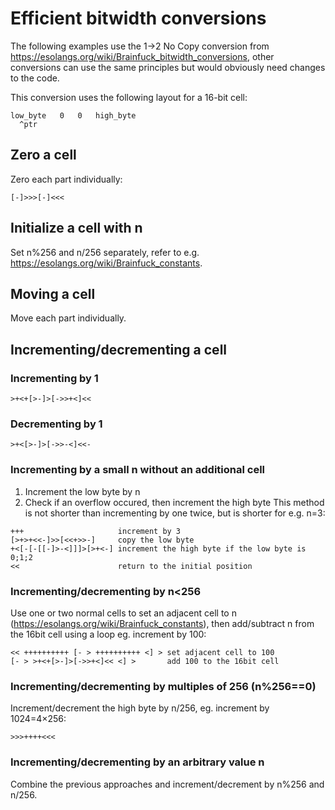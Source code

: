 # Efficient bitwidth conversions

The following examples use the 1→2 No Copy conversion from https://esolangs.org/wiki/Brainfuck_bitwidth_conversions, other conversions can use the same principles but would obviously need changes to the code.

This conversion uses the following layout for a 16-bit cell:
```
low_byte   0   0   high_byte
  ^ptr
```


## Zero a cell
Zero each part individually:
```bf
[-]>>>[-]<<<
```

## Initialize a cell with n
Set n%256 and n/256 separately, refer to e.g. https://esolangs.org/wiki/Brainfuck_constants.

## Moving a cell
Move each part individually.

## Incrementing/decrementing a cell
### Incrementing by 1
```bf
>+<+[>-]>[->>+<]<<
```

### Decrementing by 1
```bf
>+<[>-]>[->>-<]<<-
```

### Incrementing by a small n without an additional cell
1. Increment the low byte by n
2. Check if an overflow occured, then increment the high byte
This method is not shorter than incrementing by one twice, but is shorter for e.g. n=3:
```bf
+++                     increment by 3
[>+>+<<-]>>[<<+>>-]     copy the low byte
+<[-[-[[-]>-<]]]>[>+<-] increment the high byte if the low byte is 0;1;2
<<                      return to the initial position
```

### Incrementing/decrementing by n<256
Use one or two normal cells to set an adjacent cell to n (https://esolangs.org/wiki/Brainfuck_constants), then add/subtract n from the 16bit cell using a loop eg. increment by 100:
```bf
<< ++++++++++ [- > ++++++++++ <] > set adjacent cell to 100
[- > >+<+[>-]>[->>+<]<< <] >       add 100 to the 16bit cell
```

### Incrementing/decrementing by multiples of 256 (n%256==0)
Increment/decrement the high byte by n/256, eg. increment by 1024=4×256:
```bf
>>>++++<<<
```

### Incrementing/decrementing by an arbitrary value n
Combine the previous approaches and increment/decrement by n%256 and n/256.

